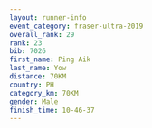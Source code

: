 ```yaml
---
layout: runner-info 
event_category: fraser-ultra-2019 
overall_rank: 29
rank: 23
bib: 7026
first_name: Ping Aik
last_name: Yow
distance: 70KM
country: PH
category_km: 70KM
gender: Male
finish_time: 10-46-37
---
```

